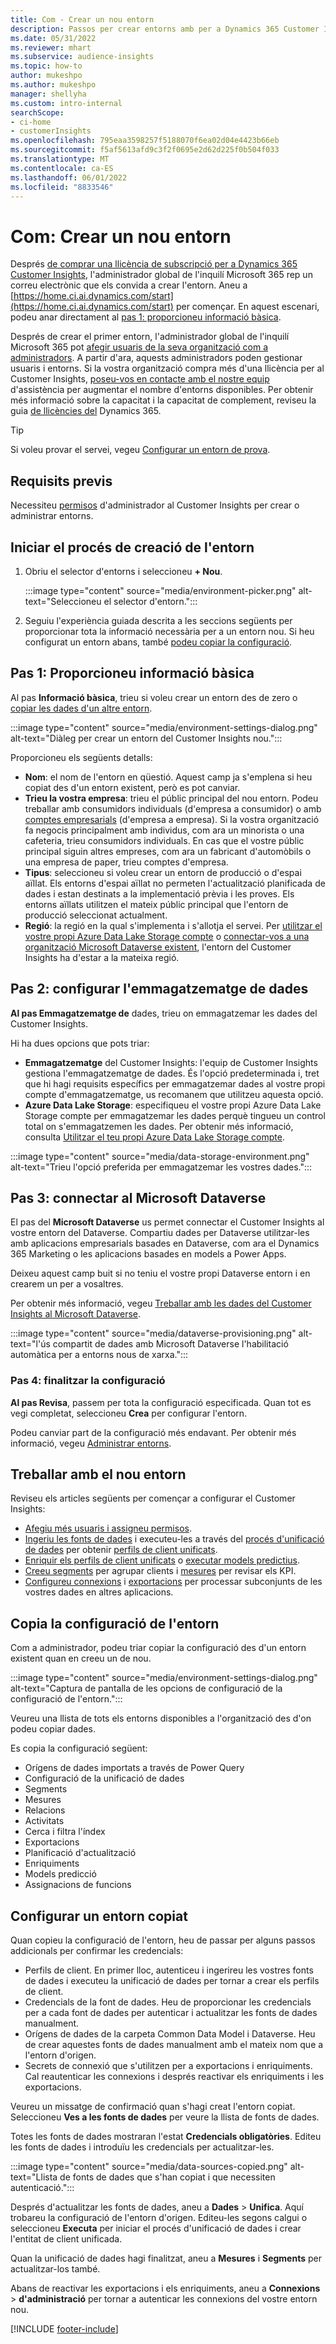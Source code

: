```yaml
---
title: Com - Crear un nou entorn
description: Passos per crear entorns amb per a Dynamics 365 Customer Insights.
ms.date: 05/31/2022
ms.reviewer: mhart
ms.subservice: audience-insights
ms.topic: how-to
author: mukeshpo
ms.author: mukeshpo
manager: shellyha
ms.custom: intro-internal
searchScope:
- ci-home
- customerInsights
ms.openlocfilehash: 795eaa3598257f5188070f6ea02d04e4423b66eb
ms.sourcegitcommit: f5af5613afd9c3f2f0695e2d62d225f0b504f033
ms.translationtype: MT
ms.contentlocale: ca-ES
ms.lasthandoff: 06/01/2022
ms.locfileid: "8833546"
---
```

# <a name="how-to-create-a-new-environment"></a>Com: Crear un nou entorn

Després [de comprar una llicència de subscripció per a Dynamics 365 Customer Insights](paid-license.md), l'administrador global de l'inquilí Microsoft 365 rep un correu electrònic que els convida a crear l'entorn. Aneu a [https://home.ci.ai.dynamics.com/start](https://home.ci.ai.dynamics.com/start) per començar. En aquest escenari, podeu anar directament al [pas 1: proporcioneu informació bàsica](#step-1-provide-basic-information).

Després de crear el primer entorn, l'administrador global de l'inquilí Microsoft 365 pot [afegir usuaris de la seva organització com a administradors](permissions.md). A partir d'ara, aquests administradors poden gestionar usuaris i entorns. Si la vostra organització compra més d'una llicència per al Customer Insights, [poseu-vos en contacte amb el nostre equip](https://go.microsoft.com/fwlink/?linkid=2079641) d'assistència per augmentar el nombre d'entorns disponibles. Per obtenir més informació sobre la capacitat i la capacitat de complement, reviseu la guia [de llicències del](https://go.microsoft.com/fwlink/?LinkId=866544) Dynamics 365.

> [!TIP]
> Si voleu provar el servei, vegeu [Configurar un entorn de prova](trial-signup.md).

## <a name="prerequisites"></a>Requisits previs

Necessiteu [permisos](permissions.md) d'administrador al Customer Insights per crear o administrar entorns.

## <a name="start-the-environment-creation-process"></a>Iniciar el procés de creació de l'entorn

1. Obriu el selector d'entorns i seleccioneu **+ Nou**.
  
   :::image type="content" source="media/environment-picker.png" alt-text="Seleccioneu el selector d'entorn.":::

1. Seguiu l'experiència guiada descrita a les seccions següents per proporcionar tota la informació necessària per a un entorn nou. Si heu configurat un entorn abans, també [podeu copiar la configuració](#copy-the-environment-configuration).

## <a name="step-1-provide-basic-information"></a>Pas 1: Proporcioneu informació bàsica

Al pas **Informació bàsica**, trieu si voleu crear un entorn des de zero o [copiar les dades d'un altre entorn](#copy-the-environment-configuration).

   :::image type="content" source="media/environment-settings-dialog.png" alt-text="Diàleg per crear un entorn del Customer Insights nou.":::

Proporcioneu els següents detalls:

- **Nom**: el nom de l'entorn en qüestió. Aquest camp ja s'emplena si heu copiat des d'un entorn existent, però es pot canviar.
- **Trieu la vostra empresa**: trieu el públic principal del nou entorn. Podeu treballar amb consumidors individuals (d'empresa a consumidor) o amb [comptes empresarials](work-with-business-accounts.md) (d'empresa a empresa). Si la vostra organització fa negocis principalment amb individus, com ara un minorista o una cafeteria, trieu consumidors individuals. En cas que el vostre públic principal siguin altres empreses, com ara un fabricant d'automòbils o una empresa de paper, trieu comptes d'empresa.
- **Tipus**: seleccioneu si voleu crear un entorn de producció o d'espai aïllat. Els entorns d'espai aïllat no permeten l'actualització planificada de dades i estan destinats a la implementació prèvia i les proves. Els entorns aïllats utilitzen el mateix públic principal que l'entorn de producció seleccionat actualment.
- **Regió**: la regió en la qual s'implementa i s'allotja el servei. Per [utilitzar el vostre propi Azure Data Lake Storage compte](own-data-lake-storage.md) o [connectar-vos a una organització Microsoft Dataverse existent](customer-insights-dataverse.md), l'entorn del Customer Insights ha d'estar a la mateixa regió.

## <a name="step-2-configure-data-storage"></a>Pas 2: configurar l'emmagatzematge de dades

**Al pas Emmagatzematge de** dades, trieu on emmagatzemar les dades del Customer Insights.

Hi ha dues opcions que pots triar:

- **Emmagatzematge** del Customer Insights: l'equip de Customer Insights gestiona l'emmagatzematge de dades. És l'opció predeterminada i, tret que hi hagi requisits específics per emmagatzemar dades al vostre propi compte d'emmagatzematge, us recomanem que utilitzeu aquesta opció.
- **Azure Data Lake Storage**: especifiqueu el vostre propi Azure Data Lake Storage compte per emmagatzemar les dades perquè tingueu un control total on s'emmagatzemen les dades. Per obtenir més informació, consulta [Utilitzar el teu propi Azure Data Lake Storage compte](own-data-lake-storage.md).

:::image type="content" source="media/data-storage-environment.png" alt-text="Trieu l'opció preferida per emmagatzemar les vostres dades.":::

## <a name="step-3-connect-to-microsoft-dataverse"></a>Pas 3: connectar al Microsoft Dataverse

El pas del **Microsoft Dataverse** us permet connectar el Customer Insights al vostre entorn del Dataverse. Compartiu dades per Dataverse utilitzar-les amb aplicacions empresarials basades en Dataverse, com ara el Dynamics 365 Marketing o les aplicacions basades en models a Power Apps.

Deixeu aquest camp buit si no teniu el vostre propi Dataverse entorn i en crearem un per a vosaltres.

Per obtenir més informació, vegeu [Treballar amb les dades del Customer Insights al Microsoft Dataverse](customer-insights-dataverse.md).

:::image type="content" source="media/dataverse-provisioning.png" alt-text="l'ús compartit de dades amb Microsoft Dataverse l'habilitació automàtica per a entorns nous de xarxa.":::

### <a name="step-4-finalize-the-settings"></a>Pas 4: finalitzar la configuració

**Al pas Revisa**, passem per tota la configuració especificada. Quan tot es vegi completat, seleccioneu **Crea** per configurar l'entorn.

Podeu canviar part de la configuració més endavant. Per obtenir més informació, vegeu [Administrar entorns](manage-environments.md).

## <a name="work-with-your-new-environment"></a>Treballar amb el nou entorn

Reviseu els articles següents per començar a configurar el Customer Insights:

- [Afegiu més usuaris i assigneu permisos](permissions.md).
- [Ingeriu les fonts de dades](data-sources.md) i executeu-les a través del [procés d'unificació de dades](data-unification.md) per obtenir [perfils de client unificats](customer-profiles.md).
- [Enriquir els perfils de client unificats](enrichment-hub.md) o [executar models predictius](predictions-overview.md).
- [Creeu segments](segments.md) per agrupar clients i [mesures](measures.md) per revisar els KPI.
- [Configureu connexions](connections.md) i [exportacions](export-destinations.md) per processar subconjunts de les vostres dades en altres aplicacions.

## <a name="copy-the-environment-configuration"></a>Copia la configuració de l'entorn

Com a administrador, podeu triar copiar la configuració des d'un entorn existent quan en creeu un de nou.

:::image type="content" source="media/environment-settings-dialog.png" alt-text="Captura de pantalla de les opcions de configuració de la configuració de l'entorn.":::

Veureu una llista de tots els entorns disponibles a l'organització des d'on podeu copiar dades.

Es copia la configuració següent:

- Orígens de dades importats a través de Power Query
- Configuració de la unificació de dades
- Segments
- Mesures
- Relacions
- Activitats
- Cerca i filtra l'índex
- Exportacions
- Planificació d'actualització
- Enriquiments
- Models predicció
- Assignacions de funcions

## <a name="set-up-a-copied-environment"></a>Configurar un entorn copiat

Quan copieu la configuració de l'entorn, heu de passar per alguns passos addicionals per confirmar les credencials:

- Perfils de client. En primer lloc, autenticeu i ingerireu les vostres fonts de dades i executeu la unificació de dades per tornar a crear els perfils de client.
- Credencials de la font de dades. Heu de proporcionar les credencials per a cada font de dades per autenticar i actualitzar les fonts de dades manualment.
- Orígens de dades de la carpeta Common Data Model i Dataverse. Heu de crear aquestes fonts de dades manualment amb el mateix nom que a l'entorn d'origen.
- Secrets de connexió que s'utilitzen per a exportacions i enriquiments. Cal reautenticar les connexions i després reactivar els enriquiments i les exportacions.

Veureu un missatge de confirmació quan s'hagi creat l'entorn copiat. Seleccioneu **Ves a les fonts de dades** per veure la llista de fonts de dades.

Totes les fonts de dades mostraran l'estat **Credencials obligatòries**. Editeu les fonts de dades i introduïu les credencials per actualitzar-les.

:::image type="content" source="media/data-sources-copied.png" alt-text="Llista de fonts de dades que s'han copiat i que necessiten autenticació.":::

Després d'actualitzar les fonts de dades, aneu a **Dades** > **Unifica**. Aquí trobareu la configuració de l'entorn d'origen. Editeu-les segons calgui o seleccioneu **Executa** per iniciar el procés d'unificació de dades i crear l'entitat de client unificada.

Quan la unificació de dades hagi finalitzat, aneu a **Mesures** i **Segments** per actualitzar-los també.

Abans de reactivar les exportacions i els enriquiments, aneu a **Connexions** > **d'administració** per tornar a autenticar les connexions del vostre entorn nou.

[!INCLUDE [footer-include](includes/footer-banner.md)]
